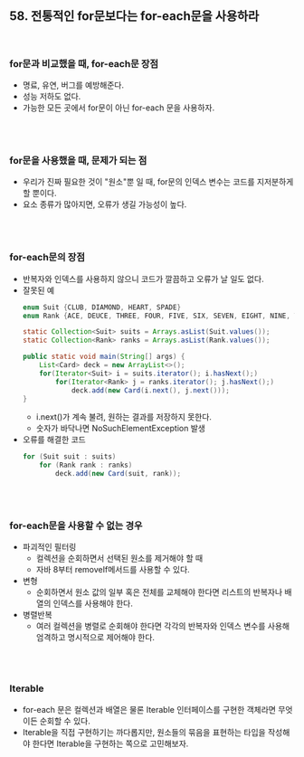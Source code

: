 ## 58. 전통적인 for문보다는 for-each문을 사용하라

</br>

### for문과 비교했을 때, for-each문 장점
- 명료, 유연, 버그를 예방해준다.
- 성능 저하도 없다.
- 가능한 모든 곳에서 for문이 아닌 for-each 문을 사용하자.


</br>
</br>

### for문을 사용했을 때, 문제가 되는 점
- 우리가 진짜 필요한 것이 "원소"뿐 일 때, for문의 인덱스 변수는 코드를 지저분하게 할 뿐이다. 
- 요소 종류가 많아지면, 오류가 생길 가능성이 높다. 


</br>
</br>

### for-each문의 장점
- 반복자와 인덱스를 사용하지 않으니 코드가 깔끔하고 오류가 날 일도 없다.
- 잘못된 예
    ```java
    enum Suit {CLUB, DIAMOND, HEART, SPADE}
    enum Rank {ACE, DEUCE, THREE, FOUR, FIVE, SIX, SEVEN, EIGHT, NINE, TEN, JACK, QUEEN, KING}
    
    static Collection<Suit> suits = Arrays.asList(Suit.values());
    static Collection<Rank> ranks = Arrays.asList(Rank.values());

    public static void main(String[] args) {
        List<Card> deck = new ArrayList<>();
        for(Iterator<Suit> i = suits.iterator(); i.hasNext();)
            for(Iterator<Rank> j = ranks.iterator(); j.hasNext();)
                deck.add(new Card(i.next(), j.next()));
    }
    ```
    - i.next()가 계속 불려, 원하는 결과를 저장하지 못한다. 
    - 숫자가 바닥나면 NoSuchElementException 발생
- 오류를 해결한 코드
    ```java
    for (Suit suit : suits)
        for (Rank rank : ranks)
            deck.add(new Card(suit, rank));
    ```

</br>
</br>

### for-each문을 사용할 수 없는 경우
- 파괴적인 필터링
    - 컬렉션을 순회하면서 선택된 원소를 제거해야 할 때
    - 자바 8부터 removeIf메서드를 사용할 수 있다.
- 변형
    - 순회하면서 원소 값의 일부 혹은 전체를 교체해야 한다면 리스트의 반복자나 배열의 인덱스를 사용해야 한다.
- 병렬반복
    - 여러 컬렉션을 병렬로 순회해야 한다면 각각의 반복자와 인덱스 변수를 사용해 엄격하고 명시적으로 제어해야 한다.


</br>
</br>

### Iterable
- for-each 문은 컬렉션과 배열은 물론 Iterable 인터페이스를 구현한 객체라면 무엇이든 순회할 수 있다.
- Iterable을 직접 구현하기는 까다롭지만, 원소들의 묶음을 표현하는 타입을 작성해야 한다면 Iterable을 구현하는 쪽으로 고민해보자.